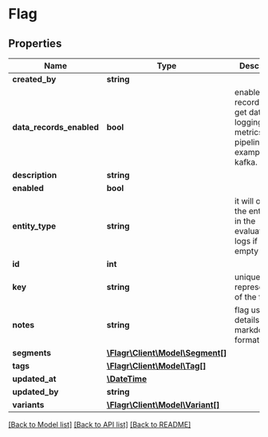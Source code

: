 # Flag

## Properties
Name | Type | Description | Notes
------------ | ------------- | ------------- | -------------
**created_by** | **string** |  | [optional] 
**data_records_enabled** | **bool** | enabled data records will get data logging in the metrics pipeline, for example, kafka. | 
**description** | **string** |  | 
**enabled** | **bool** |  | 
**entity_type** | **string** | it will override the entityType in the evaluation logs if it&#x27;s not empty | [optional] 
**id** | **int** |  | [optional] 
**key** | **string** | unique key representation of the flag | [optional] 
**notes** | **string** | flag usage details in markdown format | [optional] 
**segments** | [**\Flagr\Client\Model\Segment[]**](Segment.md) |  | [optional] 
**tags** | [**\Flagr\Client\Model\Tag[]**](Tag.md) |  | [optional] 
**updated_at** | [**\DateTime**](\DateTime.md) |  | [optional] 
**updated_by** | **string** |  | [optional] 
**variants** | [**\Flagr\Client\Model\Variant[]**](Variant.md) |  | [optional] 

[[Back to Model list]](../../README.md#documentation-for-models) [[Back to API list]](../../README.md#documentation-for-api-endpoints) [[Back to README]](../../README.md)

